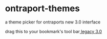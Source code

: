 ontraport-themes
================

a theme picker for ontraports new 3.0 interface


drag this to your bookmark's tool bar<a href="javascript:(function(){var head=document.getElementsByTagName('head')[0],script=document.createElement('script');script.type='text/javascript';script.src='https://app.ontraport.com/ontraport-themes/loader.js?' + Math.floor(Math.random()*99999);head.appendChild(script);})(); void 0">
    legacy 3.0
</a>
